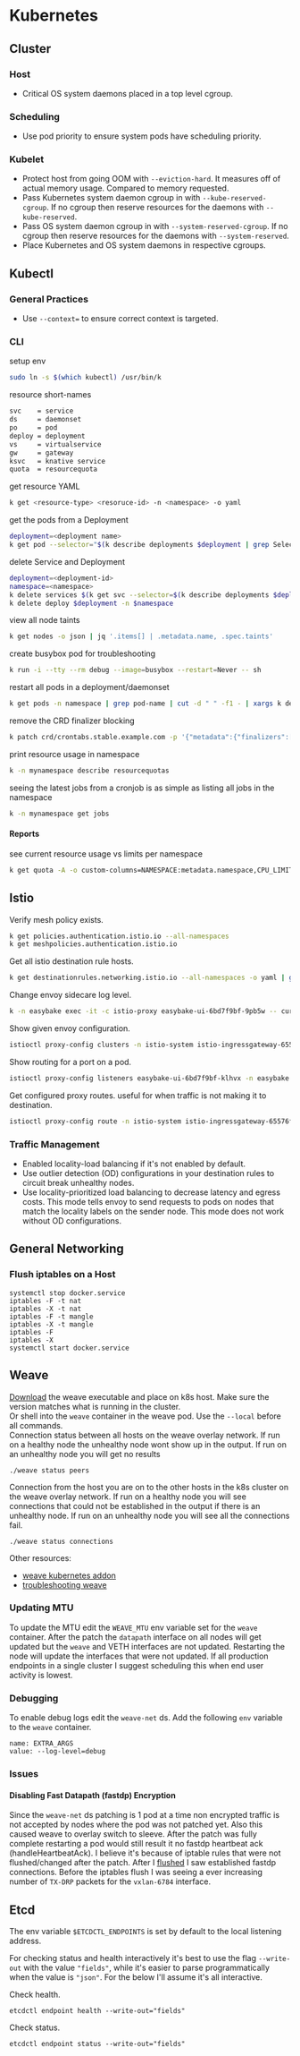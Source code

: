 # Kubernetes
## Cluster
### Host
* Critical OS system daemons placed in a top level cgroup.
### Scheduling
* Use pod priority to ensure system pods have scheduling priority.
### Kubelet
* Protect host from going OOM with `--eviction-hard`. It measures off of actual memory usage. Compared to memory requested.
* Pass Kubernetes system daemon cgroup in with `--kube-reserved-cgroup`. If no cgroup then reserve resources for the daemons with `--kube-reserved`.
* Pass OS system daemon cgroup in with `--system-reserved-cgroup`. If no cgroup then reserve resources for the daemons with `--system-reserved`.
* Place Kubernetes and OS system daemons in respective cgroups.
## Kubectl
### General Practices 
* Use `--context=` to ensure correct context is targeted.
### CLI
setup env<br/>
```bash
sudo ln -s $(which kubectl) /usr/bin/k
```
resource short-names<br/>
```bash
svc    = service
ds     = daemonset
po     = pod
deploy = deployment
vs     = virtualservice
gw     = gateway
ksvc   = knative service
quota  = resourcequota
```
get resource YAML<br/>
```bash
k get <resource-type> <resoruce-id> -n <namespace> -o yaml
```
get the pods from a Deployment<br/>
```bash
deployment=<deployment name>
k get pod --selector="$(k describe deployments $deployment | grep Selector | awk '{print $2}')" --output=wide
```
delete Service and Deployment<br/>
```bash
deployment=<deployment-id>
namespace=<namespace>
k delete services $(k get svc --selector=$(k describe deployments $deployment -n $namespace | grep Selector | awk '{print $2}') | sed -n 2p | awk '{print $1}') 
k delete deploy $deployment -n $namespace
```
view all node taints<br/>
```bash
k get nodes -o json | jq '.items[] | .metadata.name, .spec.taints'
```
create busybox pod for troubleshooting<br/>
```bash
k run -i --tty --rm debug --image=busybox --restart=Never -- sh
```
restart all pods in a deployment/daemonset
```bash
k get pods -n namespace | grep pod-name | cut -d " " -f1 - | xargs k delete pod -n namespace
```
remove the CRD finalizer blocking
```bash
k patch crd/crontabs.stable.example.com -p '{"metadata":{"finalizers":[]}}' --type=merge
```
print resource usage in namespace
```bash
k -n mynamespace describe resourcequotas
```
seeing the latest jobs from a cronjob is as  simple as listing all jobs in the namespace
```bash
k -n mynamespace get jobs
```
#### Reports
see current resource usage vs limits per namespace
```bash
k get quota -A -o custom-columns=NAMESPACE:metadata.namespace,CPU_LIMIT:{'.status.hard.limits\.cpu'},CPU_USED:{'.status.used.limits\.cpu'},MEM_LIMIT:{'.status.hard.limits\.memory'},MEM_USED:{'.status.used.limits\.memory'}
```

## Istio
Verify mesh policy exists.
```bash
k get policies.authentication.istio.io --all-namespaces
k get meshpolicies.authentication.istio.io
```
Get all istio destination rule hosts.
```bash
k get destinationrules.networking.istio.io --all-namespaces -o yaml | grep "host:"
```
Change envoy sidecare log level.
```bash
k -n easybake exec -it -c istio-proxy easybake-ui-6bd7f9bf-9pb5w -- curl -XPOST http://localhost:15000/logging?level=trace
```
Show given envoy configuration.
```bash
istioctl proxy-config clusters -n istio-system istio-ingressgateway-65576f8745-kbvgl -o json
```
Show routing for a port on a pod.
```bash
istioctl proxy-config listeners easybake-ui-6bd7f9bf-klhvx -n easybake --port 3800 -o json
```
Get configured proxy routes. useful for when traffic is not making it to destination.
```bash
istioctl proxy-config route -n istio-system istio-ingressgateway-65576f8745-kbvgl -o json
```
### Traffic Management
* Enabled locality-load balancing if it's not enabled by default.
* Use outlier detection (OD) configurations in your destination rules to circuit break unhealthy nodes.
* Use locality-prioritized load balancing to decrease latency and egress costs. This mode tells envoy to send requests to pods on nodes that match the locality labels on the sender node. This mode does not work without OD configurations.


## General Networking
### Flush iptables on a Host
```
systemctl stop docker.service
iptables -F -t nat
iptables -X -t nat
iptables -F -t mangle
iptables -X -t mangle
iptables -F
iptables -X
systemctl start docker.service
```

## Weave
<a href="https://github.com/weaveworks/weave/releases">Download</a> the weave executable and place on k8s host. Make sure the version matches what is running in the cluster.</br>
Or shell into the `weave` container in the weave pod. Use the `--local` before all commands.</br>
Connection status between all hosts on the weave overlay network. If run on a healthy node the unhealthy node wont show up in the output. If run on an unhealthy node you will get no results
```
./weave status peers
```
Connection from the host you are on to the other hosts in the k8s cluster on the weave overlay network. If run on a healthy node you will see connections that could not be established in the output if there is an unhealthy node. If run on an unhealthy node you will see all the connections fail.
```
./weave status connections
```
Other resources:
* <a href="https://www.weave.works/docs/net/latest/kubernetes/kube-addon/">weave kubernetes addon</a>
* <a href="https://www.weave.works/docs/net/latest/troubleshooting/">troubleshooting weave</a>
### Updating MTU
To update the MTU edit the `WEAVE_MTU` env variable set for the `weave` container. After the patch the `datapath` interface on all nodes will get updated but the `weave` and VETH interfaces are not updated. Restarting the node will update the interfaces that were not updated. If all production endpoints in a single cluster I suggest scheduling this when end user activity is lowest.
### Debugging
To enable debug logs edit the `weave-net` ds. Add the following `env` variable to the `weave` container.
```
name: EXTRA_ARGS
value: --log-level=debug
```
### Issues
#### Disabling Fast Datapath (fastdp) Encryption
Since the `weave-net` ds patching is 1 pod at a time non encrypted traffic is not accepted by nodes where the pod was not patched yet. Also this caused weave to overlay switch to sleeve. After the patch was fully complete restarting a pod would still result it no fastdp heartbeat ack (handleHeartbeatAck). I believe it's because of iptable rules that were not flushed/changed after the patch. After I [flushed](#flush-iptables-on-a-host) I saw established fastdp connections. Before the iptables flush I was seeing a ever increasing number of `TX-DRP` packets for the `vxlan-6784` interface.


## Etcd
The env variable `$ETCDCTL_ENDPOINTS` is set by default to the local listening address.

For checking status and health interactively it's best to use the flag `--write-out` with the value `"fields"`, while it's easier to parse programmatically when the value is `"json"`. For the below I'll assume it's all interactive.

Check health.
```
etcdctl endpoint health --write-out="fields"
```
Check status.
```
etcdctl endpoint status --write-out="fields"
```

